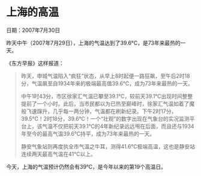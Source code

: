# 上海的高温

日期：2007年7月30日

昨天中午（2007年7月29日），上海的气温达到了39.6°C，是73年来最热的一天。

《东方早报》这样报道：

> 昨天，申城气温陷入“疯狂”状态，从早上8时起便一路狂飙，至午后2时18分，气温飙至自1934年来的极端最高值39.6℃，成为73年来最热的一天。
>
> 中午1时43分，市区徐家汇气温已攀至39.1℃，较前天39.1℃出现时间整整提前了一个小时。此后，当市民都以为已热至巅峰时，徐家汇气温如着了魔般飞速蹿升，几乎每一两分钟，气温都在刷新纪录。下午2时17分，39.5℃！2时18分，39.6℃！一个“壮观”的数字出现在气象台的实况监测平台上，该气温不仅把前天39.1℃的4年新纪录远远甩在后面，而且还与1934年至今的最高气温39.6℃持平，成为73年来最热的一天。
>
> 静安气象站则再度执全市气温之牛耳，测得41.6℃极端高温，这也是静安站连续两天最高气温在41℃以上。

今天，上海的气温预计仍然会有39℃，是今年以来的第19个高温日。
